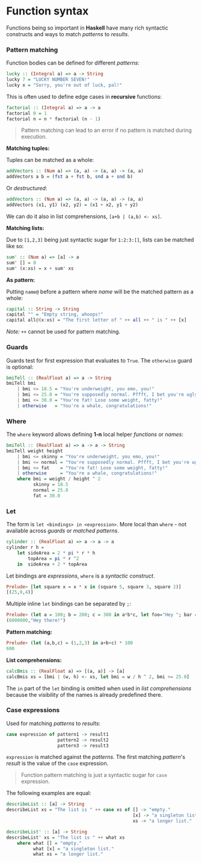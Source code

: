 # Function syntax

Functions being so important in **Haskell** have many rich syntactic constructs and ways to match *patterns* to *results*.

### Pattern matching

Function bodies can be defined for different *patterns*:

```Haskell
lucky :: (Integral a) => a -> String
lucky 7 = "LUCKY NUMBER SEVEN!"
lucky x = "Sorry, you're out of luck, pal!"
```

This is often used to define edge cases in **recursive** functions:

```Haskell
factorial :: (Integral a) => a -> a
factorial 0 = 1
factorial n = n * factorial (n - 1)
```

> Pattern matching can lead to an error if no pattern is matched during execution.

**Matching tuples:**

Tuples can be matched as a whole:

```Haskell
addVectors :: (Num a) => (a, a) -> (a, a) -> (a, a)
addVectors a b = (fst a + fst b, snd a + snd b)
```

Or *destructured*:

```Haskell
addVectors :: (Num a) => (a, a) -> (a, a) -> (a, a)
addVectors (x1, y1) (x2, y2) = (x1 + x2, y1 + y2)
```

We can do it also in list comprehensions, `[a+b | (a,b) <- xs]`.

**Matching lists:**

Due to `[1,2,3]` being just syntactic sugar for `1:2:3:[]`, lists can be matched like so:

```Haskell
sum' :: (Num a) => [a] -> a  
sum' [] = 0  
sum' (x:xs) = x + sum' xs
```

**As pattern:**

Putting `name@` before a pattern where *name* will be the matched pattern as a whole:

```Haskell
capital :: String -> String
capital "" = "Empty string, whoops!"
capital all@(x:xs) = "The first letter of " ++ all ++ " is " ++ [x]
```

*Note:*
`++` cannot be used for pattern matching.

### Guards

Guards test for first expression that evaluates to `True`. The `otherwise` guard is optional:

```Haskell
bmiTell :: (RealFloat a) => a -> String
bmiTell bmi
    | bmi <= 18.5 = "You're underweight, you emo, you!"
    | bmi <= 25.0 = "You're supposedly normal. Pffft, I bet you're ugly!"
    | bmi <= 30.0 = "You're fat! Lose some weight, fatty!"
    | otherwise   = "You're a whale, congratulations!"
```

### Where

The `where` keyword allows defining **1-n** local helper *functions* or *names*:

```Haskell
bmiTell :: (RealFloat a) => a -> a -> String
bmiTell weight height
    | bmi <= skinny = "You're underweight, you emo, you!"
    | bmi <= normal = "You're supposedly normal. Pffft, I bet you're ugly!"
    | bmi <= fat    = "You're fat! Lose some weight, fatty!"
    | otherwise     = "You're a whale, congratulations!"
    where bmi = weight / height ^ 2
          skinny = 18.5
          normal = 25.0
          fat = 30.0
```

### Let

The form is `let <bindings> in <expression>`. More local than `where` - not available across *guards* or *matched patterns*.

```Haskell
cylinder :: (RealFloat a) => a -> a -> a
cylinder r h =
    let sideArea = 2 * pi * r * h
        topArea = pi * r ^2
    in  sideArea + 2 * topArea
```

Let bindings are *expressions*, `where` is a *syntactic construct*.

```Haskell
Prelude> [let square x = x * x in (square 5, square 3, square 2)]
[(25,9,4)]
```

Multiple inline `let` bindings can be separated by `;`:

```Haskell
Prelude> (let a = 100; b = 200; c = 300 in a*b*c, let foo="Hey "; bar = "there!" in foo ++ bar)
(6000000,"Hey there!")
```

**Pattern matching:**

```Haskell
Prelude> (let (a,b,c) = (1,2,3) in a+b+c) * 100
600
```

**List comprehensions:**

```Haskell
calcBmis :: (RealFloat a) => [(a, a)] -> [a]
calcBmis xs = [bmi | (w, h) <- xs, let bmi = w / h ^ 2, bmi >= 25.0]
```

The `in` part of the `let` binding is omitted when used in *list comprehensions* because the visibility of the names is already predefined there.

### Case expressions

Used for matching *patterns* to *results*:

```Haskell
case expression of pattern1 -> result1
                   pattern2 -> result2
                   pattern3 -> result3
```

`expression` is matched against the *patterns*. The first matching *pattern*'s *result* is the value of the `case` expression.

> Function pattern matching is just a syntactic sugar for `case` expression.

The following examples are equal:

```Haskell
describeList :: [a] -> String
describeList xs = "The list is " ++ case xs of [] -> "empty."
                                               [x] -> "a singleton list."
                                               xs -> "a longer list."

describeList' :: [a] -> String
describeList' xs = "The list is " ++ what xs
    where what [] = "empty."
          what [x] = "a singleton list."
          what xs = "a longer list."
```
